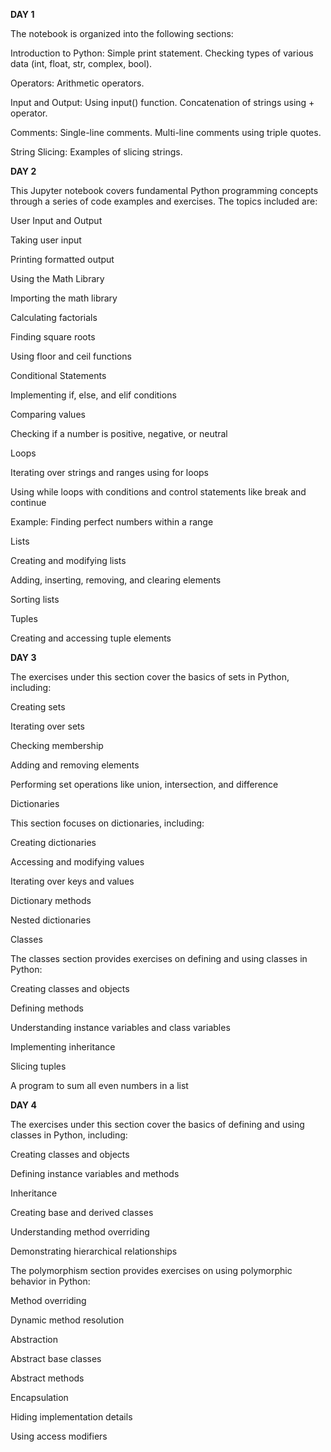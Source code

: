 **DAY 1**

The notebook is organized into the following sections:

Introduction to Python:
Simple print statement.
Checking types of various data (int, float, str, complex, bool).

Operators:
Arithmetic operators.

Input and Output:
Using input() function.
Concatenation of strings using + operator.

Comments:
Single-line comments.
Multi-line comments using triple quotes.

String Slicing:
Examples of slicing strings.


**DAY 2**

This Jupyter notebook covers fundamental Python programming concepts through a series of code examples and exercises. The topics included are:

User Input and Output

Taking user input

Printing formatted output

Using the Math Library

Importing the math library

Calculating factorials

Finding square roots

Using floor and ceil functions

Conditional Statements

Implementing if, else, and elif conditions

Comparing values

Checking if a number is positive, negative, or neutral

Loops

Iterating over strings and ranges using for loops

Using while loops with conditions and control statements like break and continue

Example: Finding perfect numbers within a range

Lists

Creating and modifying lists

Adding, inserting, removing, and clearing elements

Sorting lists

Tuples

Creating and accessing tuple elements


**DAY 3**

The exercises under this section cover the basics of sets in Python, including:

Creating sets

Iterating over sets

Checking membership

Adding and removing elements

Performing set operations like union, intersection, and difference

Dictionaries

This section focuses on dictionaries, including:

Creating dictionaries

Accessing and modifying values

Iterating over keys and values

Dictionary methods

Nested dictionaries

Classes

The classes section provides exercises on defining and using classes in Python:

Creating classes and objects

Defining methods

Understanding instance variables and class variables

Implementing inheritance

Slicing tuples

A program to sum all even numbers in a list

**DAY 4**

The exercises under this section cover the basics of defining and using classes in Python, including:

Creating classes and objects

Defining instance variables and methods

Inheritance

Creating base and derived classes

Understanding method overriding

Demonstrating hierarchical relationships

The polymorphism section provides exercises on using polymorphic behavior in Python:

Method overriding

Dynamic method resolution

Abstraction

Abstract base classes

Abstract methods

Encapsulation

Hiding implementation details

Using access modifiers
